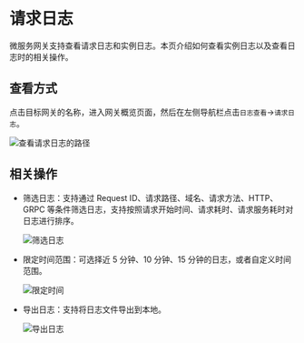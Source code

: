 # 请求日志

微服务网关支持查看请求日志和实例日志。本页介绍如何查看实例日志以及查看日志时的相关操作。

## 查看方式

点击目标网关的名称，进入网关概览页面，然后在左侧导航栏点击`日志查看`->`请求日志`。

![查看请求日志的路径](https://community-github.cn-sh2.ufileos.com/daocloud-docs-images/docs/skoala/ms-gateway/logs/imgs/reqlog-path.png)

## 相关操作

- 筛选日志：支持通过 Request ID、请求路径、域名、请求方法、HTTP、GRPC 等条件筛选日志，支持按照请求开始时间、请求耗时、请求服务耗时对日志进行排序。

    ![筛选日志](https://community-github.cn-sh2.ufileos.com/daocloud-docs-images/docs/skoala/ms-gateway/logs/imgs/log-filter1.png)

- 限定时间范围：可选择近 5 分钟、10 分钟、15 分钟的日志，或者自定义时间范围。

    ![限定时间](https://community-github.cn-sh2.ufileos.com/daocloud-docs-images/docs/skoala/ms-gateway/logs/imgs/logtime1.png)

- 导出日志：支持将日志文件导出到本地。

    ![导出日志](https://community-github.cn-sh2.ufileos.com/daocloud-docs-images/docs/skoala/ms-gateway/logs/imgs/log-export1.png)
